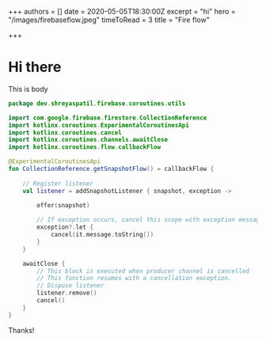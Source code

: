 +++
authors = []
date = 2020-05-05T18:30:00Z
excerpt = "hi"
hero = "/images/firebaseflow.jpeg"
timeToRead = 3
title = "Fire flow"

+++
# Hi there

This is body

```kotlin
package dev.shreyaspatil.firebase.coroutines.utils

import com.google.firebase.firestore.CollectionReference
import kotlinx.coroutines.ExperimentalCoroutinesApi
import kotlinx.coroutines.cancel
import kotlinx.coroutines.channels.awaitClose
import kotlinx.coroutines.flow.callbackFlow

@ExperimentalCoroutinesApi
fun CollectionReference.getSnapshotFlow() = callbackFlow {
    
    // Register listener
    val listener = addSnapshotListener { snapshot, exception ->
        
        offer(snapshot)

        // If exception occurs, cancel this scope with exception message.
        exception?.let {
            cancel(it.message.toString())
        }
    }

    awaitClose {
        // This block is executed when producer channel is cancelled
        // This function resumes with a cancellation exception.
        // Dispose listener
        listener.remove()
        cancel() 
    }
}
```

Thanks!